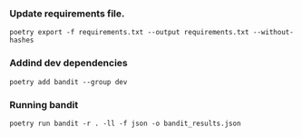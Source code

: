 ### Update requirements file.
```
poetry export -f requirements.txt --output requirements.txt --without-hashes
```

### Addind dev dependencies
```
poetry add bandit --group dev
```

### Running bandit
```
poetry run bandit -r . -ll -f json -o bandit_results.json
```
